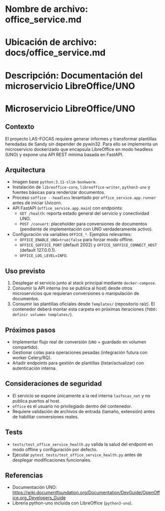 # Nombre de archivo: office_service.md
# Ubicación de archivo: docs/office_service.md
# Descripción: Documentación del microservicio LibreOffice/UNO

# Microservicio LibreOffice/UNO

## Contexto

El proyecto LAS-FOCAS requiere generar informes y transformar plantillas heredadas de Sandy sin depender de pywin32. Para ello se implementa un microservicio dockerizado que encapsula LibreOffice en modo headless (UNO) y expone una API REST mínima basada en FastAPI.

## Arquitectura

- Imagen base `python:3.11-slim-bookworm`.
- Instalación de `libreoffice-core`, `libreoffice-writer`, `python3-uno` y fuentes básicas para renderizar documentos.
- Proceso `soffice --headless` levantado por `office_service.app.runner` antes de iniciar Uvicorn.
- API FastAPI (`office_service.app.main`) con endpoints:
  - `GET /health`: reporta estado general del servicio y conectividad UNO.
  - `POST /convert`: placeholder para conversiones de documentos (pendiente de implementación con UNO verdaderamente activo).
- Configuración vía variables `OFFICE_*`. Ejemplos relevantes:
  - `OFFICE_ENABLE_UNO=true|false` para forzar modo offline.
  - `OFFICE_SOFFICE_PORT` (default 2002) y `OFFICE_SOFFICE_CONNECT_HOST` (default 127.0.0.1).
  - `OFFICE_LOG_LEVEL=INFO`.

## Uso previsto

1. Desplegar el servicio junto al stack principal mediante `docker-compose`.
2. Consumir la API interna (no se publica al host) desde otros microservicios que requieran conversiones o manipulación de documentos.
3. Consumir las plantillas oficiales desde `Templates/` (repositorio raíz). El contenedor deberá montar esta carpeta en próximas iteraciones (`TODO: definir volumen templates/`).

## Próximos pasos

- Implementar flujo real de conversión (`UNO` + guardado en volumen compartido).
- Gestionar colas para operaciones pesadas (integración futura con worker Celery/RQ).
- Añadir endpoints para gestión de plantillas (listar/actualizar) con autenticación interna.

## Consideraciones de seguridad

- El servicio se expone únicamente a la red interna `lasfocas_net` y no publica puertos al host.
- `office` es el usuario no privilegiado dentro del contenedor.
- Requiere validación de archivos de entrada (tamaño, extensión) antes de habilitar conversiones reales.

## Tests

- `tests/test_office_service_health.py` valida la salud del endpoint en modo offline y configuración por defecto.
- Ejecutar `pytest tests/test_office_service_health.py` antes de desplegar modificaciones funcionales.

## Referencias

- Documentación UNO: https://wiki.documentfoundation.org/Documentation/DevGuide/OpenOffice.org_Developers_Guide
- Librería python-uno incluida con LibreOffice (`python3-uno`).

